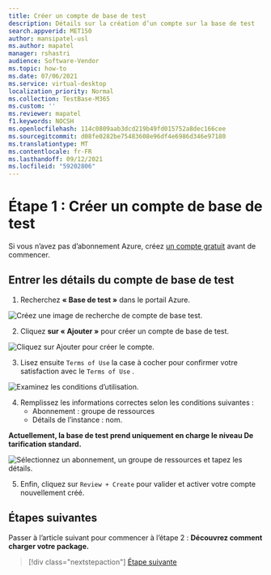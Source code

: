 ```yaml
---
title: Créer un compte de base de test
description: Détails sur la création d’un compte sur la base de test
search.appverid: MET150
author: mansipatel-usl
ms.author: mapatel
manager: rshastri
audience: Software-Vendor
ms.topic: how-to
ms.date: 07/06/2021
ms.service: virtual-desktop
localization_priority: Normal
ms.collection: TestBase-M365
ms.custom: ''
ms.reviewer: mapatel
f1.keywords: NOCSH
ms.openlocfilehash: 114c0809aab3dcd219b49fd015752a8dec166cee
ms.sourcegitcommit: d08fe0282be75483608e96df4e6986d346e97180
ms.translationtype: MT
ms.contentlocale: fr-FR
ms.lasthandoff: 09/12/2021
ms.locfileid: "59202806"
---
```

# <a name="step-1-create-a-test-base-account"></a>Étape 1 : Créer un compte de base de test

Si vous n’avez pas d’abonnement Azure, créez [un compte gratuit](https://azure.microsoft.com/free/) avant de commencer.

## <a name="enter-details-for-test-base-account"></a>Entrer les détails du compte de base de test
 
1. Recherchez **« Base de test »** dans le portail Azure.

![Créez une image de recherche de compte de base test.](Media/CreateTestAccount1.png)

2. Cliquez **sur « Ajouter »** pour créer un compte de base de test.

![Cliquez sur Ajouter pour créer le compte.](Media/CreateTestAccount2.png)

3.  Lisez ensuite ```Terms of Use``` la case à cocher pour confirmer votre satisfaction avec le ```Terms of Use``` .

![Examinez les conditions d’utilisation.](Media/CreateTestAccount3.png)

4.  Remplissez les informations correctes selon les conditions suivantes : 
    -   Abonnement : groupe de ressources
    -   Détails de l’instance : nom.

**Actuellement, la base de test prend uniquement en charge le niveau De tarification standard.**

![Sélectionnez un abonnement, un groupe de ressources et tapez les détails.](Media/CreateTestAccount4.png)

5.  Enfin, cliquez sur ```Review + Create``` pour valider et activer votre compte nouvellement créé.

## <a name="next-steps"></a>Étapes suivantes

Passer à l’article suivant pour commencer à l’étape 2 : **Découvrez comment charger votre package.**
> [!div class="nextstepaction"]
> [Étape suivante](uploadApplication.md)

<!---
Add button for next page
-->

